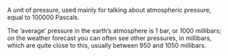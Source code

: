A unit of pressure, used mainly for talking about atmospheric pressure,
equal to 100000 Pascals.

The ’average’ pressure in the earth’s atmosphere is 1 bar, or 1000
millibars; on the weather forecast you can often see other pressures, in
millibars, which are quite close to this, usually between 950 and 1050
millibars.
